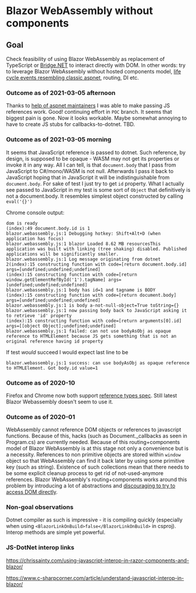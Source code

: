# Blazor WebAssembly without components

## Goal
Check feasibility of using Blazor WebAssembly as replacement of TypeScript or [Bridge.NET](https://github.com/bridgedotnet/Bridge/) to interact directly with DOM. In other words: try to leverage Blazor WebAssembly without hosted components model, [life cycle events resembling classic aspnet](https://blazor-university.com/javascript-interop/calling-javascript-from-dotnet/passing-html-element-references/), routing, DI etc.

### Outcome as of 2021-03-05 afternoon

Thanks to [help of aspnet maintainers](https://github.com/dotnet/aspnetcore/issues/30687) I was able to make passing JS references work. Good! continuing effort in `POC` branch. It seems that biggest pain is gone. Now it looks workable. Maybe somewhat annoying to have to create JS stubs for callbacks-to-dotnet. TBD.

### Outcome as of 2021-03-05 morning

It seems that JavaScript reference is passed to dotnet. Such reference, by design, is supposed to be opaque - WASM may not get its properties or invoke it in any way. All I can tell, is that `document.body` that I pass from JavaScript to C#/mono/WASM is not null. Afterwards I pass it back to JavaScript hoping that in JavaScript it will be indistinguishable from `document.body`. For sake of test I just try to get `id` property. What I actually see passed to JavaScript in my test is some sort of `Object` that definitively is not a document.body. It resembles simplest object constructed by calling `eval('{}')`

Chrome console output:

```
dom is ready
(index):49 document.body.id is 1
blazor.webassembly.js:1 Debugging hotkey: Shift+Alt+D (when application has focus)
blazor.webassembly.js:1 blazor Loaded 8.62 MB resourcesThis application was built with linking (tree shaking) disabled. Published applications will be significantly smaller.
blazor.webassembly.js:1 Log message originating from dotnet
2(index):15 constructing function with code=[return document.body.id] args=[undefined;undefined;undefined]
(index):15 constructing function with code=[return window.getElementRefById('1').tagName] args=[undefined;undefined;undefined]
blazor.webassembly.js:1 body has id=1 and tagname is BODY
(index):15 constructing function with code=[return document.body] args=[undefined;undefined;undefined]
blazor.webassembly.js:1 is body a-not-null-object=True toString={}
blazor.webassembly.js:1 now passing body back to JavaScript asking it to retrieve 'id' property
(index):15 constructing function with code=[return arguments[0].id] args=[[object Object];undefined;undefined]
blazor.webassembly.js:1 failed: can not use bodyAsObj as opaque reference to HTMLElement because JS gets something that is not an original reference having id property
```

If test _would_ succeed I would expect last line to be 
```
blazor.webassembly.js:1 success: can use bodyAsObj as opaque reference to HTMLElement. Got body.id value=1
```

### Outcome as of 2020-10 

Firefox and Chrome now both support [reference types spec](https://github.com/WebAssembly/reference-types). Still latest Blazor Webassembly doesn't seem to use it.

### Outcome as of 2020-01 
WebAssembly cannot reference DOM objects or references to javascript functions. Because of this, hacks (such as Document._callbacks as seen in Program.cs) are currently needed. Because of this routing+components model of Blazor WebAssembly is at this stage not only a convenience but is a necessity. References to non primitive objects are stored within `window` object so that WebAssembly can find it back later by using some primitive key (such as string). Existence of such collections mean that there needs to be some explicit cleanup process to get rid of not-used-anymore references. Blazor WebAssembly's routing+components works around this problem by introducing a lot of abstractions and [discouraging to try to access DOM directly](https://github.com/dotnet/aspnetcore/issues/15830).

### Non-goal observations

Dotnet compiler as such is impressive - it is compiling quickly (especially when using `<BlazorLinkOnBuild>false</BlazorLinkOnBuild>` in csproj). Interop methods are simple yet powerful. 

### JS-DotNet interop links

https://chrissainty.com/using-javascript-interop-in-razor-components-and-blazor/

https://www.c-sharpcorner.com/article/understand-javascript-interop-in-blazor/
